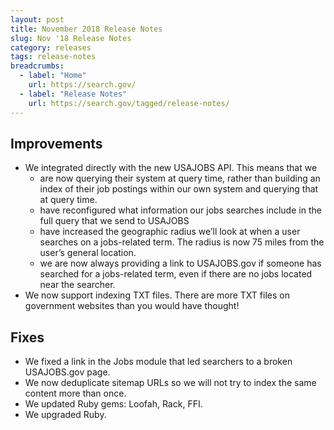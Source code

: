 ```yaml
---
layout: post
title: November 2018 Release Notes
slug: Nov '18 Release Notes
category: releases
tags: release-notes
breadcrumbs:
  - label: "Home"
    url: https://search.gov/
  - label: "Release Notes"
    url: https://search.gov/tagged/release-notes/
---
```


## Improvements
* We integrated directly with the new USAJOBS API. This means that we
  * are now querying their system at query time, rather than building an index of their job postings within our own system and querying that at query time.
  * have reconfigured what information our jobs searches include in the full query that we send to USAJOBS
  * have increased the geographic radius we’ll look at when a user searches on a jobs-related term. The radius is now 75 miles from the user’s general location.
  * we are now always providing a link to USAJOBS.gov if someone has searched for a jobs-related term, even if there are no jobs located near the searcher.
* We now support indexing TXT files. There are more TXT files on government websites than you would have thought!

## Fixes
* We fixed a link in the Jobs module that led searchers to a broken USAJOBS.gov page.
* We now deduplicate sitemap URLs so we will not try to index the same content more than once.
* We updated Ruby gems: Loofah, Rack, FFI.
* We upgraded Ruby.
